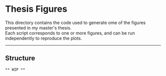 # Thesis Figures

This directory contains the code used to generate ome of the figures presented in my master's thesis.  
Each script corresponds to one or more figures, and can be run independently to reproduce the plots.  

---

## Structure

    ** WIP **
